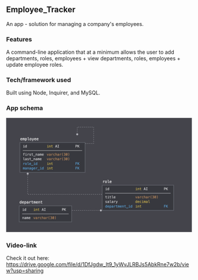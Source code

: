 ## Employee_Tracker
An app - solution for managing a company's employees.

### Features
A command-line application that at a minimum allows the user to add departments, roles, employees + view departments, roles, employees + update employee roles.

### Tech/framework used
Built using Node, Inquirer, and MySQL.

### App schema
<img src="./Schema.png">

### Video-link
Check it out here: https://drive.google.com/file/d/1DfJgdw_It9_1yWvJLRBJs5AbkRne7w2b/view?usp=sharing
